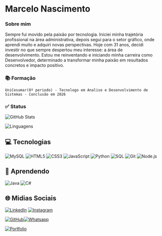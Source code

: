 # Marcelo Nascimento

### Sobre mim

Sempre fui movido pela paixão por tecnologia. Iniciei minha trajetória profissional na área administrativa, depois segui para o setor gráfico, onde aprendi muito e adquiri novas perspectivas. Hoje com 31 anos, decidi investir no que sempre despertou meu interesse: a área de desenvolvimento. Estou me reinventando e iniciando minha carreira como Desenvolvedor, determinado a transformar minha paixão em resultados concretos e impacto positivo.

### 📚 Formação
```
UniCesumar(8º periodo) - Tecnologo em Analise e Desenvolvimento de Sistemas - Conclusão em 2026
```

### ✅ Status
![GitHub Stats](https://github-readme-stats.vercel.app/api?username=marcelonascimento22&theme=transparent&bg_color=000&border_color=30A3DC&show_icons=true&icon_color=30A3DC&title_color=E94D5F&text_color=FFF)

![Linguagens](https://github-readme-stats.vercel.app/api/top-langs/?username=marcelonascimento22&layout=compact&langs_count=7&theme=chartreuse-dark&border_color=30A3DC&title_color=E94D5F)


## 💻 Tecnologias 
![MySQL](https://img.shields.io/badge/MySQL-00000F?style=for-the-badge&logo=mysql&logoColor=white&logoSize=auto) 
 ![HTML5](https://img.shields.io/badge/HTML5-E34F26?style=for-the-badge&logo=html5&logoColor=white&logoSize=auto) 
![CSS3](https://img.shields.io/badge/CSS3-1572B6?style=for-the-badge&logo=css3&logoColor=white&logoSize=auto) 
![JavaScript](https://img.shields.io/badge/JavaScript-F7DF1E?style=for-the-badge&logo=javascript&logoColor=black&logoSize=auto)
![Python](https://img.shields.io/badge/Python-000?style=for-the-badge&logo=python&logoSize=auto)
![SQL](https://img.shields.io/badge/SQL-000?style=for-the-badge&logo=mysql)
![Git](https://img.shields.io/badge/Git-000?style=for-the-badge&logo=git)
![Node.js](https://img.shields.io/badge/Node.js-gray?style=for-the-badge&logo=node.js")

## 🧐 Aprendendo 
![Java](https://img.shields.io/badge/java-%23ED8B00.svg?style=for-the-badge&logo=openjdk&logoColor=white)
![C#](https://img.shields.io/badge/C%23-239120?style=for-the-badge&logo=c-sharp&logoColor=white) 

## 🌐 Midias Sociais
[![LinkedIn](https://img.shields.io/badge/LinkedIn-0077B5?style=for-the-badge&logo=linkedin&logoColor=white)](https://www.linkedin.com/in/marcelo12nascimento/) [![Instagram](https://img.shields.io/badge/-Instagram-%23E4405F?style=for-the-badge&logo=instagram&logoColor=white)](https://www.instagram.com/_.marcelonascimento/)

[![GitHub](https://img.shields.io/badge/GitHub-100000?style=for-the-badge&logo=github&logoColor=white)](https://github.com/marcelonascimento22)[![Whatsapp](https://img.shields.io/badge/WhatsApp-25D366?style=for-the-badge&logo=whatsapp&logoColor=white)](https://api.whatsapp.com/send?phone=5591981794111)

[![Portfolio](https://img.shields.io/badge/Portfolio-FF5722?style=for-the-badge&logo=todoist&logoColor=white)](https://marcelonascimento.ct.ws/?i=1)

